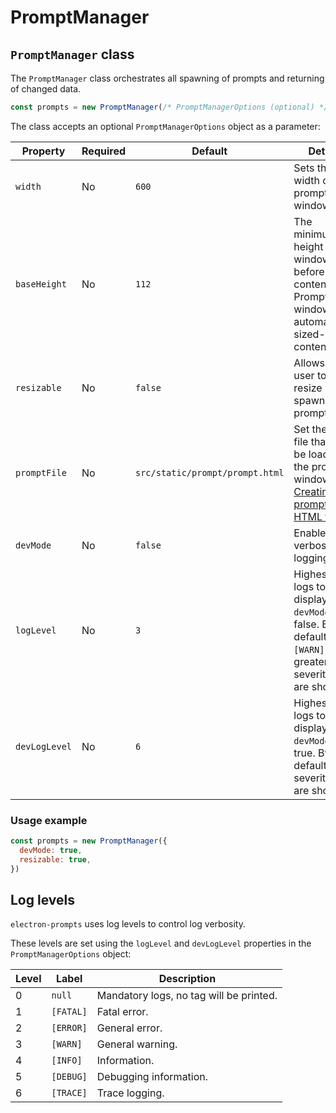 # PromptManager
## `PromptManager` class

The `PromptManager` class orchestrates all spawning of prompts and returning of changed data. 

```js
const prompts = new PromptManager(/* PromptManagerOptions (optional) */)
```

The class accepts an optional `PromptManagerOptions` object as a parameter:

| Property | Required | Default | Details |
| -------- | ------- | ------- | ------- |
| `width` | No | `600` | Sets the width of the prompt window |
| `baseHeight` | No | `112` | The minimum height of the window before content. Prompt window is automatically sized-up for content |
| `resizable` | No | `false` | Allows the user to resize spawned prompts |
| `promptFile` | No | `src/static/prompt/prompt.html` | Set the html file that will be loaded in the prompt window. See [Creating a prompt HTML file](../../customizing-prompts/1_creating-a-prompt.md). |
| `devMode` | No | `false` | Enables verbose logging |
| `logLevel` | No | `3` | Highest level logs to display when `devMode` is false. By default, only `[WARN]` and greater severity logs are shown. |
| `devLogLevel` | No | `6` | Highest level logs to display when `devMode` is true. By default, all severity logs are shown. |

### Usage example
```js
const prompts = new PromptManager({
  devMode: true,
  resizable: true,
})
```

## Log levels

`electron-prompts` uses log levels to control log verbosity.

These levels are set using the `logLevel` and `devLogLevel` properties in the `PromptManagerOptions` object:

| Level | Label | Description |
| ----- | ----- | ----------- |
| 0 | `null` | Mandatory logs, no tag will be printed. |
| 1 | `[FATAL]` | Fatal error. |
| 2 | `[ERROR]` | General error. |
| 3 | `[WARN]` | General warning. |
| 4 | `[INFO]` | Information. |
| 5 | `[DEBUG]` | Debugging information. |
| 6 | `[TRACE]` | Trace logging. |








